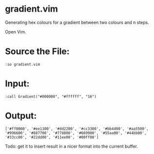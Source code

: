 # gradient.vim
Generating hex colours for a gradient between two colours and n steps.

Open Vim.

# Source the File:

```:so gradient.vim```

# Input:

```:call Gradient("#000000", "#ffffff", "16")```

# Output:

```['#ff0000', '#ee1100', '#dd2200', '#cc3300', '#bb4400', '#aa5500', '#996600', '#887700', '#778800', '#669900', '#55aa00', '#44bb00', '#33cc00', '#22dd00', '#11ee00', '#00ff00']```

Todo: get it to insert result in a nicer format into the current buffer.
